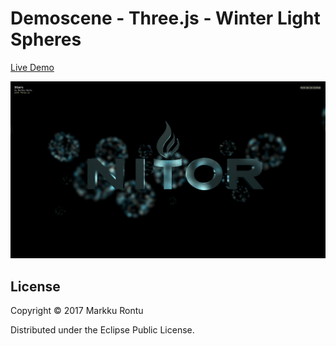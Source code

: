 # Demoscene - Three.js - Winter Light Spheres

[Live Demo](http://macroz.github.io/spheres/)

![Winter Light Spheres](spheres.png?raw=true)

## License

Copyright © 2017 Markku Rontu

Distributed under the Eclipse Public License.
